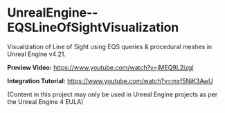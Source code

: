 # UnrealEngine--EQSLineOfSightVisualization
Visualization of Line of Sight using EQS queries &amp; procedural meshes in Unreal Engine v4.21. 

**Preview Video:** https://www.youtube.com/watch?v=jMEQ9L2izgI

**Integration Tutorial:** https://www.youtube.com/watch?v=mxf5NjK3AwU

(Content in this project may only be used in Unreal Engine projects as per the Unreal Engine 4 EULA)
